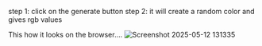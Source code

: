 step 1: click on the generate button
step 2: it will create a random color and gives rgb values

This how it looks on the browser....
![Screenshot 2025-05-12 131335](https://github.com/user-attachments/assets/3d8b6380-cf55-4783-a019-2a0e56d8977b)
